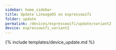 ```yaml
---
sidebar: home_sidebar
title: Update LineageOS on espressowifi
folder: update
permalink: /devices/espressowifi/update/variant2
device: espressowifi_variant2
---
```

{% include templates/device_update.md %}
